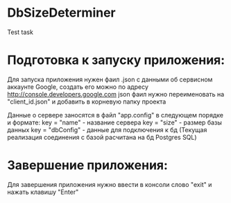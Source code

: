 # DbSizeDeterminer
Test task

# Подготовка к запуску приложения:

Для запуска приложения нужен фаил .json с данными об сервисном аккаунте Google, создать его можно по адресу http://console.developers.google.com
json фаил нужно переименовать на "client_id.json" и добавить в корневую папку проекта

Данные о сервере заносятся в файл "app.config" в следующем порядке и формате:
key = "name" - название сервера
key = "size" - размер базы данных
key = "dbConfig" - данные для подключения к бд
(Текущая реализация соединения с базой расчитана на бд Postgres SQL)

# Завершение приложения:
Для завершения приложения нужно ввести в консоли слово "exit" и нажать клавишу "Enter"




